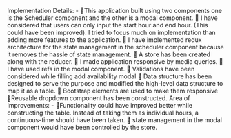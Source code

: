 Implementation Details: -
This application built using two components one is the Scheduler component and the other is a modal component.
 I have considered that users can only input the start hour and end hour. (This could have been improved). I tried to focus much on implementation than adding more features to the application.
 I have implemented redux architecture for the state management in the scheduler component because it removes the hassle of state management.
 A store has been created along with the reducer.
 I made application responsive by media queries.
 I have used refs in the modal component.
 Validations have been considered while filling add availability modal
 Data structure has been designed to serve the purpose and modified the high-level data structure to map it as a table.
 Bootstrap elements are used to make them responsive
Reusable dropdown component has been constructed.
Area of Improvements: -
Functionality could have improved better while constructing the table. Instead of taking them as individual hours, a continuous-time should have been taken.
 state management in the modal component would have been controlled by the store.

